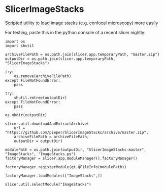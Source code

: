 # SlicerImageStacks
Scripted utility to load image stacks (e.g. confocal microscopy) more easily


For testing, paste this in the python console of a recent slicer nightly:

```
import os
import shutil

archiveFilePath = os.path.join(slicer.app.temporaryPath, "master.zip")
outputDir = os.path.join(slicer.app.temporaryPath, "SlicerImageStacks")

try:
    os.remove(archiveFilePath)
except FileNotFoundError:
    pass

try:
    shutil.rmtree(outputDir)
except FileNotFoundError:
    pass

os.mkdir(outputDir)

slicer.util.downloadAndExtractArchive(
    url = "https://github.com/pieper/SlicerImageStacks/archive/master.zip",
    archiveFilePath = archiveFilePath,
    outputDir = outputDir)

modulePath = os.path.join(outputDir, "SlicerImageStacks-master", "ImageStacks", "ImageStacks.py")
factoryManager = slicer.app.moduleManager().factoryManager()

factoryManager.registerModule(qt.QFileInfo(modulePath))

factoryManager.loadModules(["ImageStacks",])

slicer.util.selectModule("ImageStacks")

```
